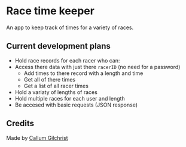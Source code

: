 # Race time keeper

An app to keep track of times for a variety of races.

## Current development plans

- Hold race records for each racer who can:
- Access there data with just there `racerID` (no need for a password)
  - Add times to there record with a length and time
  - Get all of there times
  - Get a list of all racer times
- Hold a variaty of lengths of races
- Hold multiple races for each user and length
- Be accesed with basic requests (JSON response)

## Credits

Made by [Callum Gilchrist](https://github.com/CallumGilly/)
